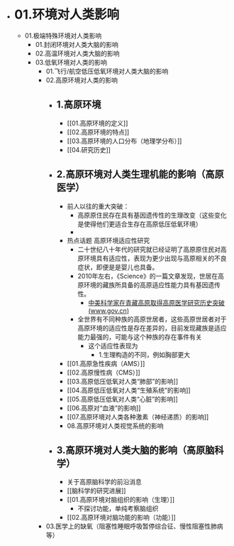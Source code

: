 - # 01.环境对人类影响
	- 01.极端特殊环境对人类影响
		- 01.封闭环境对人类大脑的影响
		- 02.高温环境对人类大脑的影响
		- 03.低氧环境对人类的影响
			- 01.飞行/航空低压低氧环境对人类大脑的影响
			- 02.高原环境对人类的影响
				- ## 1.高原环境 
					- [[01.高原环境的定义]]
					- [[02.高原环境的特点]]
					- [[03.高原环境的人口分布（地理学分布）]]
					- [[04.研究历史]]
				- ## 2.高原环境对人类生理机能的影响（高原医学）
					- 前人以往的重大突破：
						- 高原原住民存在具有基因遗传性的生理改变（这些变化是使得他们更适合生存在高原低压低氧环境）
						- 
					- 热点话题 高原环境适应性研究
						- 二十世纪八十年代的研究就已经证明了高原原住民对高原环境具有适应性，表现为更少出现与高原相关的不良症状，即便是是婴儿也具备。
						- 2010年左右，《Science》的一篇文章发现，世居在高原环境的藏族所具备的高原适应性能力具有基因遗传性。
							- [中美科学家在青藏高原取得高原医学研究历史突破 (www.gov.cn)](http://www.gov.cn/jrzg/2010-05/17/content_1607743.htm)
						- 全世界有不同种族的高原世居者，这些高原世居者对于高原环境的适应性是存在差异的，目前发现藏族是适应能力最强的，可能与这个种族的存在事件有关
							- 这个适应性表现为
								-  1.生理构造的不同，例如胸部更大
					- [[01.高原急性疾病（AMS）]]
					- [[02.高原慢性病（CMS）]]
					- [[03.高原低压低氧对人类“肺部”的影响]]
					- [[04.高原低压低氧对人类“生殖系统”的影响]]
					- [[05.高原低压低氧对人类“心脏”的影响]]
					- [[06.高原对“血液”的影响]]
					- [[07.高原环境对人类各种激素（神经递质）的影响]]
					- 08.高原环境对人类视觉系统的影响
				- ## 3.高原环境对人类大脑的影响（高原脑科学）
					- 关于高原脑科学的前沿消息
					- [[脑科学的研究进展]]
					- [[01.高原环境对脑组织的影响（生理）]] 
						- 不探讨功能，单纯考察脑组织                                                  
					- [[02.高原环境对脑功能的影响（功能）]]
			- 03.医学上的缺氧（阻塞性睡眠呼吸暂停综合征、慢性阻塞性肺病等）
